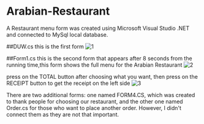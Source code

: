 # Arabian-Restaurant
A Restaurant menu form  was created using  Microsoft Visual Studio .NET and connected to MySql local database.

##DUW.cs
this is the first form 
![1](https://github.com/YousefDuwaikat/Arabian-Restaurant/assets/121832617/9cc2833a-c94d-4fcb-a7ec-d80f77437b95)

##Form1.cs
this is the second form that appears after 8 seconds from the running time,this form  shows the full menu for the Arabian Restaurant
![2](https://github.com/YousefDuwaikat/Arabian-Restaurant/assets/121832617/a69cb076-e186-490d-a320-5df8a721e362)


press on the TOTAL button after choosing what you want, then press on the RECEIPT button to get the receipt on the left side 
![3](https://github.com/YousefDuwaikat/Arabian-Restaurant/assets/121832617/b402d3fc-f868-48f6-8ee1-3bee10f034ea)

There are two additional forms:
one named FORM4.CS, which was created to thank people for choosing our restaurant,
and the other one named Order.cs for those who want to place another order. However, I didn't connect them as they are not that important.
